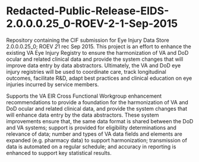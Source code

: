 # Redacted-Public-Release-EIDS-2.0.0.0.25_0-ROEV-2-1-Sep-2015
Repository containing the CIF submission for Eye Injury Data Store 2.0.0.0.25_0; ROEV *2*1 rec Sep 2015.
This project is an effort to enhance the existing VA Eye Injury Registry to ensure the harmonization of VA and DoD ocular and related clinical data and provide the system changes that will improve data entry by data abstractors. Ultimately, the VA and DoD eye injury registries will be used to coordinate care, track longitudinal outcomes, facilitate R&D, adapt best practices and clinical education on eye injuries incurred by service members.  


Supports the VA EIR Cross Functional Workgroup enhancement recommendations to provide a foundation for the harmonization of VA and DoD ocular and related clinical data, and provide the system changes that will enhance data entry by the data abstractors. These system improvements ensure that, the same data format is shared between the DoD and VA systems; support is provided for eligibility determinations and relevance of data; number and types of VA data fields and elements are expanded (e.g. pharmacy data) to support harmonization; transmission of data is automated on a regular schedule; and accuracy in reporting is enhanced to support key statistical results.  
